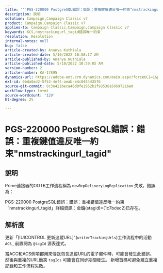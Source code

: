 ```yaml
---
title: '''PGS-220000 PostgreSQL錯誤：錯誤：重複鍵值違反唯一約束"nmstrackingurl_tagid"'
description: 說明
solution: Campaign,Campaign Classic v7
product: Campaign,Campaign Classic v7
applies-to: Campaign Classic,Campaign,Campaign Classic v7
keywords: KCS,nmstrackingurl_tagid錯誤唯一約束
resolution: Resolution
internal-notes: null
bug: false
article-created-by: Ananya Kuthiala
article-created-date: 5/10/2022 10:58:17 AM
article-published-by: Ananya Kuthiala
article-published-date: 5/10/2022 10:59:05 AM
version-number: 2
article-number: KA-17895
dynamics-url: https://adobe-ent.crm.dynamics.com/main.aspx?forceUCI=1&pagetype=entityrecord&etn=knowledgearticle&id=04840e17-50d0-ec11-a7b5-0022480a8e40
exl-id: 0bda0ad2-5f53-4ef4-aeab-e4c044443576
source-git-commit: 0c3e421beca46d9fe1952b1f98538a50697216a0
workflow-type: tm+mt
source-wordcount: '129'
ht-degree: 2%

---
```


# PGS-220000 PostgreSQL錯誤：錯誤：重複鍵值違反唯一約束&quot;nmstrackingurl_tagid&quot;

## 說明


Prime連接器的OOTB工作流程稱為 `newRcpDeliveryLogReplication` 失敗，錯誤為：

PGS-220000 PostgreSQL錯誤：錯誤：重複鍵值違反唯一約束「nmstrackingurl_tagid」詳細資訊：金鑰(stagid)=(1c7bdec2)已存在。


## 解析度


更新「[!UICONTROL 更新追蹤URL]&quot;(`writerTrackingUrls`)工作流程中的活動 `ACS_` 前置詞為 `@tagId` 源表達式。

當ACC和ACS例項都用來傳送包含追蹤URL的電子郵件時，可能會發生此錯誤。 然後與重複的URL衝突 `tagIds` 可能會在同步期間發生。 新增首碼可避免建立重複記錄和工作流程失敗。
